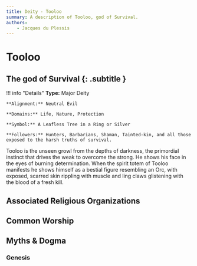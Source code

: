 ```yaml
---
title: Deity - Tooloo
summary: A description of Tooloo, god of Survival.
authors:
    - Jacques du Plessis
---
```

# Tooloo
## The god of Survival {: .subtitle }

!!! info "Details"
    **Type:** Major Deity

    **Alignment:** Neutral Evil

    **Domains:** Life, Nature, Protection

    **Symbol:** A Leafless Tree in a Ring or Silver

    **Followers:** Hunters, Barbarians, Shaman, Tainted-kin, and all those exposed to the harsh truths of survival.

Tooloo is the unseen growl from the depths of darkness, the primordial instinct that drives the weak to overcome the strong. He shows his face in the eyes of burning determination. When the spirit totem of Tooloo manifests he shows himself as a bestial figure resembling an Orc, with exposed, scarred skin rippling with muscle and ling claws glistening with the blood of a fresh kill.

## Associated Religious Organizations

## Common Worship

## Myths & Dogma
### Genesis
